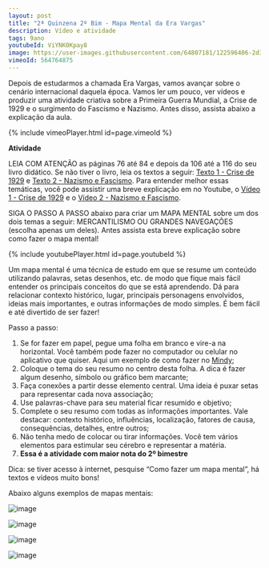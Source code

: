 ```yaml
---
layout: post
title: "2ª Quinzena 2º Bim - Mapa Mental da Era Vargas"
description: Vídeo e atividade
tags: 9ano
youtubeId: ViYNK0Kpay8
image: https://user-images.githubusercontent.com/64807181/122596406-2d371100-d040-11eb-98d7-b231575496a7.png
vimeoId: 564764875
---
```


Depois de estudarmos a chamada Era Vargas, vamos avançar sobre o cenário internacional daquela época. Vamos ler um pouco, ver vídeos e produzir uma atividade criativa sobre a Primeira Guerra Mundial, a Crise de 1929 e o surgimento do Fascismo e Nazismo. Antes disso, assista abaixo a explicação da aula.

{% include vimeoPlayer.html id=page.vimeoId %}

**Atividade**

LEIA COM ATENÇÃO as páginas 76 até 84 e depois da 106 até a 116 do seu livro didático. Se não tiver o livro, leia os textos a seguir: [Texto 1 - Crise de 1929](https://brasilescola.uol.com.br/historiag/crise29.htm) e [Texto 2 - Nazismo e Fascismo](https://www.coladaweb.com/historia/nazismo-e-fascismo). Para entender melhor essas temáticas, você pode assistir uma breve explicação em no Youtube, o [Vídeo 1 - Crise de 1929](https://www.youtube.com/watch?v=q8Kg1exQzIU) e o [Vídeo 2 - Nazismo e Fascismo](https://youtu.be/bbi-OzMtslc). 

SIGA O PASSO A PASSO abaixo para criar um MAPA MENTAL sobre um dos dois temas a seguir: MERCANTILISMO OU GRANDES NAVEGAÇÕES (escolha apenas um deles). Antes assista esta breve explicação sobre como fazer o mapa mental!

{% include youtubePlayer.html id=page.youtubeId %}

Um mapa mental é uma técnica de estudo em que se resume um conteúdo utilizando palavras, setas desenhos, etc. de modo que fique mais fácil entender os principais conceitos do que se está aprendendo. Dá para relacionar contexto histórico, lugar, principais personagens envolvidos, ideias mais importantes, e outras informações de modo simples. É bem fácil e até divertido de ser fazer!

Passo a passo:

1. Se for fazer em papel, pegue uma folha em branco e vire-a na horizontal. Você também pode fazer no computador ou celular no aplicativo que quiser. Aqui um exemplo de como fazer no [Mindy](https://www.techtudo.com.br/dicas-e-tutoriais/2021/04/aplicativo-para-fazer-mapa-mental-no-celular-como-usar-o-mindly.ghtml);
2. Coloque o tema do seu resumo no centro desta folha. A dica é fazer algum desenho, símbolo ou gráfico bem marcante;
3. Faça conexões a partir desse elemento central. Uma ideia é puxar setas para representar cada nova associação;
4. Use palavras-chave para seu material ficar resumido e objetivo;
5. Complete o seu resumo com todas as informações importantes. Vale destacar: contexto histórico, influências, localização, fatores de causa, consequências, detalhes, entre outros;
6. Não tenha medo de colocar ou tirar informações. Você tem vários elementos para estimular seu cérebro e representar a matéria.
7. **Essa é a atividade com maior nota do 2º bimestre**

Dica: se tiver acesso à internet, pesquise “Como fazer um mapa mental”, há textos e vídeos muito bons!

Abaixo alguns exemplos de mapas mentais:

![image](https://user-images.githubusercontent.com/64807181/122596240-f103b080-d03f-11eb-9357-ed8cddd11714.png)

![image](https://user-images.githubusercontent.com/64807181/122596031-af730580-d03f-11eb-99dc-de1aeb18a347.png)

![image](https://user-images.githubusercontent.com/64807181/122596406-2d371100-d040-11eb-98d7-b231575496a7.png)

![image](https://user-images.githubusercontent.com/64807181/122596445-4344d180-d040-11eb-9b37-c1db015d7178.png)


